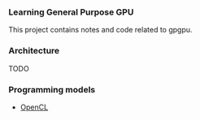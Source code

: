 ### Learning General Purpose GPU
This project contains notes and code related to gpgpu.

### Architecture
TODO

### Programming models
* [OpenCL](./notes/opencl.md)
